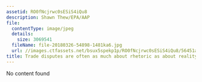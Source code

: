 ```yaml
---
assetid: RO0fNcjrwc0sESiS4iQu8
description: Shawn Thew/EPA/AAP
file:
  contentType: image/jpeg
  details:
    size: 3069541
  fileName: file-20180326-54898-1481ka6.jpg
  url: //images.ctfassets.net/bsux5spekp1p/RO0fNcjrwc0sESiS4iQu8/56451a7f8e1c48f2b8c089effd2066b5/file-20180326-54898-1481ka6.jpg
title: Trade disputes are often as much about rhetoric as about reality.
---
```

No content found